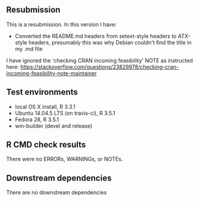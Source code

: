## Resubmission
This is a resubmission. In this version I have:

* Converted the README.md headers from setext-style headers to ATX-style headers,
	presumably this was why Debian couldn't find the title in my .md file

I have ignored the 'checking CRAN incoming feasibility' NOTE as instructed here:
https://stackoverflow.com/questions/23829978/checking-cran-incoming-feasibility-note-maintainer

## Test environments
* local OS X install, R 3.3.1
* Ubuntu 14.04.5 LTS (on travis-ci), R 3.5.1
* Fedora 28, R 3.5.1
* win-builder (devel and release)

## R CMD check results
There were no ERRORs, WARNINGs, or NOTEs.

## Downstream dependencies
There are no downstream dependencies

 